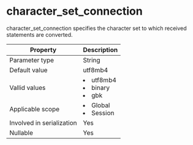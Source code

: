 character_set_connection
=============================================
<!-- # docslug#/oceanbase-database/oceanbase-database/V4.0.0/character_set_connection-1-2-3-4 -->
character_set_connection specifies the character set to which received statements are converted.


| **Property**              | **Description** |
|---------------------------|-----------------------------------------------------------------------------------------------------------------------------------------------------|
| Parameter type            | String |
| Default value             | utf8mb4 |
| Vallid values             | <li> utf8mb4   <li> binary   <li> gbk |
| Applicable scope          | <li> Global   <li> Session |
| Involved in serialization | Yes |
| Nullable                  | Yes |



